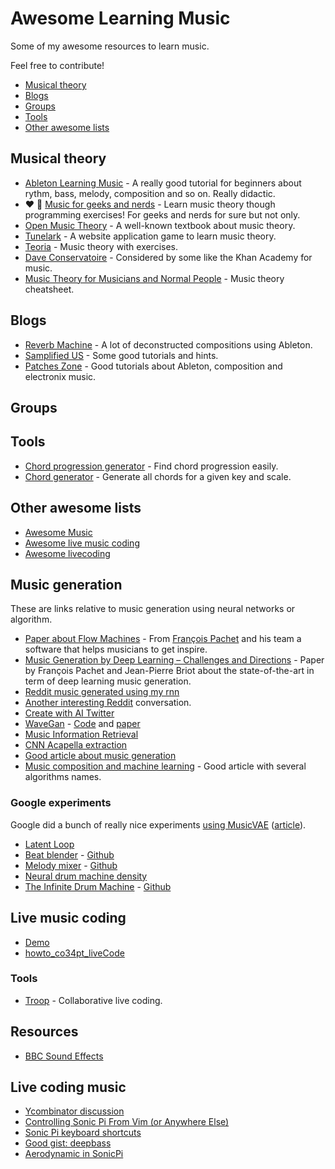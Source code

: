 # Awesome Learning Music

Some of my awesome resources to learn music.

Feel free to contribute!

- [Musical theory](#musical-theory)
- [Blogs](#blogs)
- [Groups](#groups)
- [Tools](#tools)
- [Other awesome lists](#other-awesome-lists)

## Musical theory

- [Ableton Learning Music](https://learningmusic.ableton.com/) - A really good tutorial for beginners about rythm, bass,
  melody, composition and so on. Really didactic.
- ❤️ 📖 [Music for geeks and nerds](https://pedrokroger.net/mfgan/) - Learn music theory though programming exercises!
  For geeks and nerds for sure but not only.
- [Open Music Theory](http://openmusictheory.com/) - A well-known textbook about music theory.
- [Tunelark](https://www.tunelark.com/) - A website application game to learn music theory.
- [Teoria](http://teoria.com/) - Music theory with exercises.
- [Dave Conservatoire](http://www.daveconservatoire.org/) - Considered by some like the Khan Academy for music.
- [Music Theory for Musicians and Normal People](http://tobyrush.com/theorypages/index.html) - Music theory cheatsheet.

## Blogs

- [Reverb Machine](https://www.reverbmachine.com/articles/) - A lot of deconstructed compositions using Ableton.
- [Samplified US](https://samplified.us/blogs/tutorials-and-free-downloads) - Some good tutorials and hints.
- [Patches Zone](https://patches.zone/) - Good tutorials about Ableton, composition and electronix music.

## Groups

## Tools

- [Chord progression generator](https://chordch.art/) - Find chord progression easily.
- [Chord generator](https://www.pkmurphy.com.au/chordgenerator/) - Generate all chords for a given key and scale.

## Other awesome lists

- [Awesome Music](https://github.com/ciconia/awesome-music)
- [Awesome live music coding](https://github.com/pjagielski/awesome-live-coding-music)
- [Awesome livecoding](https://github.com/toplap/awesome-livecoding/blob/master/README.md)

## Music generation

These are links relative to music generation using neural networks or algorithm.

- [Paper about Flow Machines](https://www.csl.sony.fr/downloads/papers/2015/ghedini-15b.pdf) - From [François
  Pachet](https://www.francoispachet.fr/phdphd_committees-html/) and his team a software that helps musicians to get
  inspire.
- [Music Generation by Deep Learning – Challenges and Directions](https://arxiv.org/pdf/1712.04371.pdf) - Paper by
  François Pachet and Jean-Pierre Briot about the state-of-the-art in term of deep learning music generation.
- [Reddit music generated using my
  rnn](https://www.reddit.com/r/MachineLearning/comments/6476kj/projectmusic_generated_using_my_rnn_some_bach/)
- [Another interesting
  Reddit](https://www.reddit.com/r/MachineLearning/comments/3l6ia0/deephear_composing_and_harmonizing_music_with/)
  conversation.
- [Create with AI Twitter](https://twitter.com/createwithai)
- [WaveGan](https://chrisdonahue.github.io/wavegan/) - [Code](https://github.com/chrisdonahue/wavegan) and
  [paper](https://github.com/chrisdonahue/wavegan)
- [Music Information Retrieval](https://musicinformationretrieval.com/)
- [CNN Acapella extraction](http://madebyoll.in/posts/cnn_acapella_extraction/)
- [Good article about music
  generation](https://medium.com/artists-and-machine-intelligence/neural-nets-for-generating-music-f46dffac21c0)
- [Music composition and machine learning](https://sylvesterkaczmarek.com/blog/machine-learning-music-composition/) -
  Good article with several algorithms names.

### Google experiments

Google did a bunch of really nice experiments [using
MusicVAE](https://github.com/tensorflow/magenta/tree/master/magenta/models/music_vae)
([article](https://magenta.tensorflow.org/music-vae)).

- [Latent Loop](https://teampieshop.github.io/latent-loops/)
- [Beat blender](https://experiments.withgoogle.com/ai/beat-blender) -
  [Github](https://github.com/googlecreativelab/beat-blender)
- [Melody mixer](https://experiments.withgoogle.com/ai/melody-mixer/view/) -
  [Github](https://github.com/googlecreativelab/melody-mixer)
- [Neural drum machine density](https://codepen.io/teropa/pen/RMGxOQ)
- [The Infinite Drum Machine](https://experiments.withgoogle.com/ai/drum-machine) -
  [Github](https://github.com/googlecreativelab/aiexperiments-drum-machine)

## Live music coding

- [Demo](https://livestream.com/internetsociety/alt-ai/videos/124463976)
- [howto_co34pt_liveCode](https://theseanco.github.io/howto_co34pt_liveCode/)

### Tools

- [Troop](https://github.com/qirky/Troop) - Collaborative live coding.

## Resources

- [BBC Sound Effects](http://bbcsfx.acropolis.org.uk/)


## Live coding music

- [Ycombinator discussion](https://news.ycombinator.com/item?id=11033953)
- [Controlling Sonic Pi From Vim (or Anywhere Else)](http://widdersh.in/controlling-sonic-pi-from-vim-or-anywhere-else/)
- [Sonic Pi keyboard shortcuts](http://www.svdk.fr/sonic-pi-keyboard-shortcuts/)
- [Good gist: deepbass](https://gist.github.com/mbutz/abb83d038fdcfe2a01752b54ea08e504)
- [Aerodynamic in SonicPi](https://aimxhaisse.com/aerodynamic-en.html)
